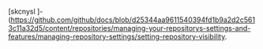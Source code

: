 [skcnysl
]-(https://github.com/github/docs/blob/d25344aa9611540394fd1b9a2d2c5613c11a32d5/content/repositories/managing-your-repositorys-settings-and-features/managing-repository-settings/setting-repository-visibility.
